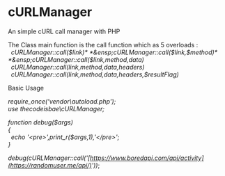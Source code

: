 # cURLManager
An simple cURL call manager with PHP

The Class main function is the call function which as 5 overloads :    
  *&ensp;cURLManager::call($link)*  
  *&ensp;cURLManager::call($link,$method)*   
  *&ensp;cURLManager::call($link,$method,$data)*  
  *&ensp;cURLManager::call($link,$method,$data,$headers)*  
  *&ensp;cURLManager::call($link,$method,$data,$headers,$resultFlag)*

Basic Usage

*require_once('vendor\autoload.php');*    
*use thecodeisbae\cURLManager;*    
    
*function debug($args)*    
*{*  
    *&ensp;echo '\<pre\>',print_r($args,1),'\<\/pre\>';*  
*}*  

*debug(*cURLManager::call('[https://www.boredapi.com/api/activity](https://randomuser.me/api/)')*)*;    
